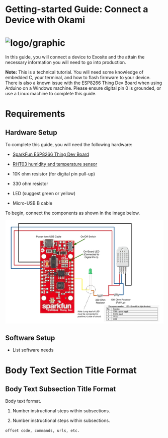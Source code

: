 # Getting-started Guide: Connect a Device with Okami

# ![logo/graphic](insert_logo/graphic_if_applicable)

In this guide, you will connect a device to Exosite and the attain the necessary information you will need to go into production.

**Note:** This is a technical tutorial. You will need some knowledge of embedded C, your terminal, and how to flash firmware to your device. There is also a known issue with the ESP8266 Thing Dev Board when using Arduino on a Windows machine. Please ensure digital pin 0 is grounded, or use a Linux machine to complete this guide.

# Requirements

## Hardware Setup

To complete this guide, you will need the following hardware:

* [SparkFun ESP8266 Thing Dev Board](https://www.sparkfun.com/products/13711)

* [RHT03 humidity and temperature sensor ](https://www.sparkfun.com/products/10167)

* 10K ohm resistor (for digital pin pull-up)

* 330 ohm resistor

* LED (suggest green or yellow)

* Micro-USB B cable

To begin, connect the components as shown in the image below.

![sparkfun](assets/sparkfun_image.png)

## Software Setup

* List software needs

# Body Text Section Title Format

## Body Text Subsection Title Format

Body text format.

1. Number instructional steps within subsections.

1. Number instructional steps within subsections.

`offset code, commands, urls, etc.`
